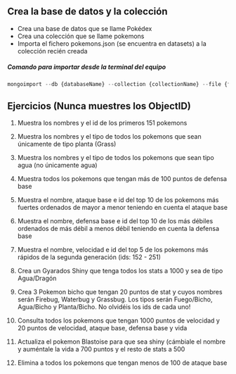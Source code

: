 ## Crea la base de datos y la colección

  * Crea una base de datos que se llame Pokédex
  * Crea una colección que se llame pokemons
  * Importa el fichero pokemons.json (se encuentra en datasets) a la colección recién creada

  ##### Comando para importar desde la terminal del equipo

```js
mongoimport --db {databaseName} --collection {collectionName} --file {fileName}.json
```


## Ejercicios (Nunca muestres los ObjectID)

  1. Muestra los nombres y el id de los primeros 151 pokemons

  2. Muestra los nombres y el tipo de todos los pokemons que sean únicamente de tipo planta (Grass)

  3. Muestra los nombres y el tipo de todos los pokemons que sean tipo agua (no únicamente agua)

  4. Muestra todos los pokemons que tengan más de 100 puntos de defensa base

  5. Muestra el nombre, ataque base e id del top 10 de los pokemons más fuertes ordenados de mayor a menor teniendo en cuenta el ataque base

  6. Muestra el nombre, defensa base e id del top 10 de los más débiles ordenados de más débil a menos débil teniendo en cuenta la defensa base

  7. Muestra el nombre, velocidad e id del top 5 de los pokemons más rápidos de la segunda generación (ids: 152 - 251)

  8. Crea un Gyarados Shiny que tenga todos los stats a 1000 y sea de tipo Agua/Dragón

  9. Crea 3 Pokemon bicho que tengan 20 puntos de stat y cuyos nombres serán Firebug, Waterbug y Grassbug. Los tipos serán Fuego/Bicho, Agua/Bicho y Planta/Bicho. No olvidéis los ids de cada uno!

  10. Consulta todos los pokemons que tengan 1000 puntos de velocidad y 20 puntos de velocidad, ataque base, defensa base y vida

  11. Actualiza el pokemon Blastoise para que sea shiny (cámbiale el nombre y auméntale la vida a 700 puntos y el resto de stats a 500

  12. Elimina a todos los pokemons que tengan menos de 100 de ataque base
